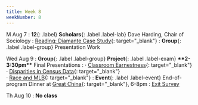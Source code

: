 ```yaml
---
title: Week 8
weekNumber: 8
---
```


M Aug 7
: **12**{: .label} **Scholars**{: .label .label-lab} Dave Harding, Chair of Sociology
  : [Reading: Diamante Case Study](https://drive.google.com/drive/folders/1D6YhPsApxUp9Xnl8IXgPp6lbd4gYSx8N?usp=sharing){: target="_blank"}
: **Group**{: .label .label-group} Presentation Work

Wed Aug 9
: **Group**{: .label .label-group} **Project**{: .label .label-exam} **\*\*2-3:30pm\*\*** Final Presentations
  : &#183; [Classroom Earnestness](https://docs.google.com/presentation/d/183p0_y4v3nrfSDEFlkG9M9rm0cXTaBlDPycPQBxCI-w/edit?usp=drive_link){: target="_blank"}
  <br/> &#183; [Disparities in Census Data](https://docs.google.com/presentation/d/1ts_3wbr69rlM16o47Tm4Eb-95a5frAXL/edit?usp=drive_link&ouid=113745915748997113650&rtpof=true&sd=true){: target="_blank"}
  <br/> &#183; [Race and MLB](https://docs.google.com/presentation/d/1RzheujCVh1OWUhdx2OhlQtdgAU5SztbS/edit?usp=drive_link&ouid=113745915748997113650&rtpof=true&sd=true){: target="_blank"}
: **Event**{: .label .label-event} End-of-program Dinner at [Great China](https://goo.gl/maps/hgT23EFyGuohXnLM7){: target="_blank"}, 6-8pm
  : [Exit Survey](https://docs.google.com/forms/d/e/1FAIpQLSfd3YhaFIpssWJXmFdXrTI2zNHum6HB1AcXiXWHB09uDnDqZw/viewform?usp=sf_link)

Th Aug 10
: **No class**
